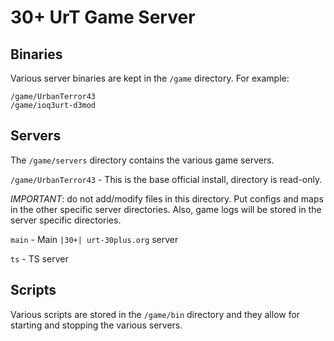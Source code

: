 # 30+ UrT Game Server

## Binaries

Various server binaries are kept in the `/game` directory. For example:

```
/game/UrbanTerror43
/game/ioq3urt-d3mod
```

## Servers

The `/game/servers` directory contains the various game servers.

`/game/UrbanTerror43` - This is the base official install, directory is read-only.

_IMPORTANT_: do not add/modify files in this directory. Put configs and maps
in the other specific server directories. Also, game logs will be stored in
the server specific directories.

`main` - Main `|30+| urt-30plus.org` server

`ts` - TS server

## Scripts

Various scripts are stored in the `/game/bin` directory and they allow for
starting and stopping the various servers.
